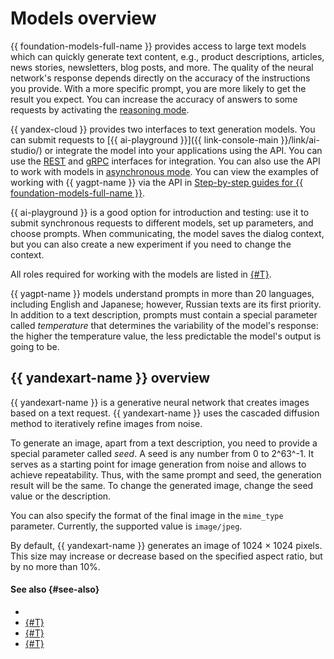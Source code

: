 # Models overview

{{ foundation-models-full-name }} provides access to large text models which can quickly generate text content, e.g., product descriptions, articles, news stories, newsletters, blog posts, and more. The quality of the neural network's response depends directly on the accuracy of the instructions you provide. With a more specific prompt, you are more likely to get the result you expect. You can increase the accuracy of answers to some requests by activating the [reasoning mode](./chain-of-thought.md).

{{ yandex-cloud }} provides two interfaces to text generation models. You can submit requests to [{{ ai-playground }}]({{ link-console-main }}/link/ai-studio/) or integrate the model into your applications using the API. You can use the [REST](../../text-generation/api-ref/index.md) and [gRPC](../../text-generation/api-ref/grpc/index.md) interfaces for integration. You can also use the API to work with models in [asynchronous mode](../index.md#working-mode). You can view the examples of working with {{ yagpt-name }} via the API in [Step-by-step guides for {{ foundation-models-full-name }}](../../operations/index.md#yandexgpt-api).

{{ ai-playground }} is a good option for introduction and testing: use it to submit synchronous requests to different models, set up parameters, and choose prompts. When communicating, the model saves the dialog context, but you can also create a new experiment if you need to change the context.

All roles required for working with the models are listed in [{#T}](../../security/index.md).

{{ yagpt-name }} models understand prompts in more than 20 languages, including English and Japanese; however, Russian texts are its first priority. In addition to a text description, prompts must contain a special parameter called _temperature_ that determines the variability of the model's response: the higher the temperature value, the less predictable the model's output is going to be.

## {{ yandexart-name }} overview

{{ yandexart-name }} is a generative neural network that creates images based on a text request. {{ yandexart-name }} uses the cascaded diffusion method to iteratively refine images from noise.

To generate an image, apart from a text description, you need to provide a special parameter called _seed_. A seed is any number from 0 to 2^63^-1. It serves as a starting point for image generation from noise and allows to achieve repeatability. Thus, with the same prompt and seed, the generation result will be the same. To change the generated image, change the seed value or the description.

You can also specify the format of the final image in the `mime_type` parameter. Currently, the supported value is `image/jpeg`.

By default, {{ yandexart-name }} generates an image of 1024 × 1024 pixels. This size may increase or decrease based on the specified aspect ratio, but by no more than 10%.


#### See also {#see-also}

* 
* [{#T}](./chain-of-thought.md)
* [{#T}](../../operations/generation/create-prompt.md)
* [{#T}](../../operations/generation/async-request.md)